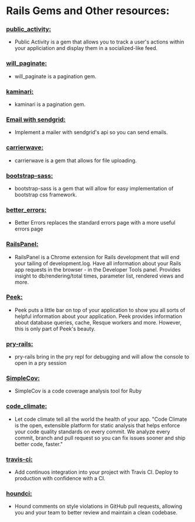 # Rails Gems and Other resources:

### [__public_activity__:](https://github.com/chaps-io/public_activity)
* Public Activity is a gem that allows you to track a user's actions within your appliciation and display them in a socialized-like feed.

### [__will_paginate__:](https://github.com/mislav/will_paginate)
* will_paginate is a pagination gem.

### [__kaminari__:](https://github.com/amatsuda/kaminari)
* kaminari is a pagination gem.

### [Email with __sendgrid__:](https://sendgrid.com/docs/API_Reference/index.html)
* Implement a mailer with sendgrid's api so you can send emails.

### [__carrierwave__:](https://github.com/carrierwaveuploader/carrierwave)
* carrierwave is a gem that allows for file uploading.

### [__bootstrap-sass__:](https://github.com/twbs/bootstrap-sass)
* bootstrap-sass is a gem that will allow for easy implementation of bootstrap css framework.

### [__better_errors__:](https://github.com/charliesome/better_errors)
* Better Errors replaces the standard errors page with a more useful errors page

### [__RailsPanel__:](https://github.com/dejan/rails_panel)
* RailsPanel is a Chrome extension for Rails development that will end your tailing of development.log. Have all information about your Rails app requests in the browser - in the Developer Tools panel. Provides insight to db/rendering/total times, parameter list, rendered views and more.

### [__Peek__:](https://github.com/peek/peek)
  * Peek puts a little bar on top of your application to show you all sorts of helpful information about your application. Peek provides information about database queries, cache, Resque workers and more. However, this is only part of Peek's beauty.

### [__pry-rails__:](https://github.com/rweng/pry-rails)
* pry-rails bring in the pry repl for debugging and will allow the console to open in a pry session

### [__SimpleCov__:](https://github.com/colszowka/simplecov)
* SimpleCov is a code coverage analysis tool for Ruby

### [__code_climate__:](https://docs.codeclimate.com/docs/getting-started-with-code-climate)
* Let code climate tell all the world the health of your app. "Code Climate is the open, extensible platform for static analysis that helps enforce your code quality standards on every commit. We analyze every commit, branch and pull request so you can fix issues sooner and ship better code, faster."

### [__travis-ci__:](https://docs.travis-ci.com/)
* Add continuos integration into your project with Travis CI. Deploy to production with confidence with a CI.

### [__houndci__:](https://houndci.com/)
* Hound comments on style violations in GitHub pull requests, allowing you and your team to better review and maintain a clean codebase.
